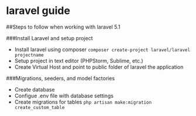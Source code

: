 # laravel guide

##Steps to follow when working with laravel 5.1 

###Install Laravel and setup project
* Install laravel using composer `composer create-project laravel/laravel projectname`
* Setup project in text editor (PHPStorm, Sublime, etc.)
* Create Virtual Host and point to public folder of laravel the application

###Migrations, seeders, and model factories
* Create database
* Configue .env file with database settings
* Create migrations for tables `php artisan make:migration create_custom_table`
